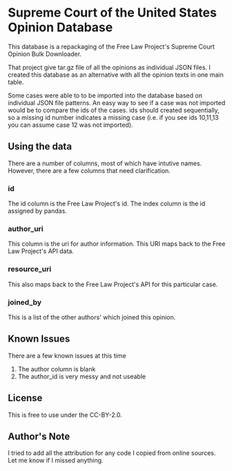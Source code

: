 # Supreme Court of the United States Opinion Database
This database is a repackaging of the Free Law Project's Supreme Court Opinion Bulk Downloader.

That project give tar.gz file of all the opinions as individual JSON files. I created this database as an alternative with all the opinion texts in one main table. 

Some cases were able to to be imported into the database based on individual JSON file patterns. An easy way to see if a case was not imported would be to compare the ids of the cases. ids should created sequentially, so a missing id number indicates a missing case (i.e. if you see ids 10,11,13 you can assume case 12 was not imported).

## Using the data
There are a number of columns, most of which have intutive names. However, there are a few columns that need clarification.

### id
The id column is the Free Law Project's id. The index column is the id assigned by pandas.

### author_uri 
This column is the uri for author information. This URI maps back to the Free Law Project's API data.

### resource_uri
This also maps back to the Free Law Project's API for this particular case.

### joined_by
This is a list of the other authors' which joined this opinion.

## Known Issues
There are a few known issues at this time
1. The author column is blank
2. The author_id is very messy and not useable

## License
This is free to use under the CC-BY-2.0. 

## Author's Note
I tried to add all the attribution for any code I copied from online sources. Let me know if I missed anything.
